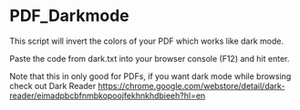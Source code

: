 # PDF_Darkmode
This script will invert the colors of your PDF which works like dark mode.

Paste the code from dark.txt into your browser console (F12) and hit enter.

Note that this in only good for PDFs, if you want dark mode while browsing check out Dark Reader
https://chrome.google.com/webstore/detail/dark-reader/eimadpbcbfnmbkopoojfekhnkhdbieeh?hl=en
